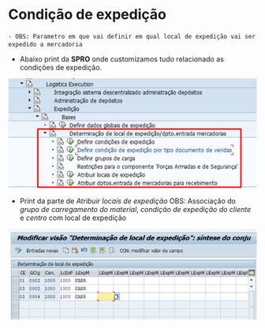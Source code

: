 # Condição de expedição 

    - OBS: Parametro em que vai definir em qual local de expedição vai ser expedido a mercadoria

-  Abaixo print da **SPRO** onde customizamos tudo relacionado as condições de expedição.   

![customização expedição](image-4.png)   

- Print da parte de *Atribuir locais de expedição*
OBS: Associação do *grupo de carregamento do material*, *condição de expedição do cliente* e *centro* com local de expedição   

![atribuição](image-5.png)